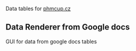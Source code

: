 Data tables for [phmcup.cz](https://www.phmcup.cz/)

## Data Renderer from Google docs

GUI for data from google docs tables
